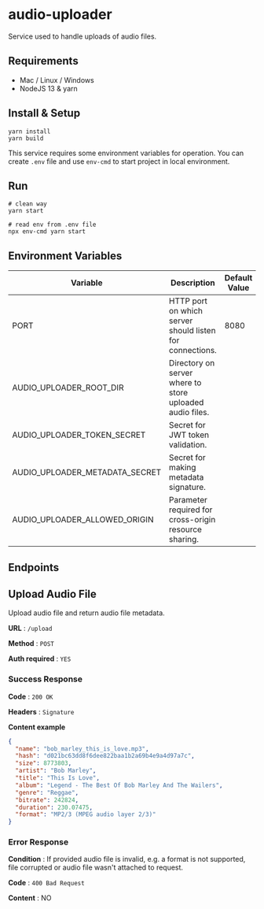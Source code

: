 # audio-uploader

Service used to handle uploads of audio files.

## Requirements

- Mac / Linux / Windows
- NodeJS 13 & yarn

## Install & Setup

```shell script
yarn install
yarn build
```

This service requires some environment variables for operation.
You can create `.env` file and use `env-cmd` to start project in local environment.

## Run

```shell script
# clean way
yarn start

# read env from .env file
npx env-cmd yarn start
```

## Environment Variables

| Variable                       | Description                                              | Default Value |
| ------------------------------ | -------------------------------------------------------- | ------------- |
| PORT                           | HTTP port on which server should listen for connections. | 8080          |
| AUDIO_UPLOADER_ROOT_DIR        | Directory on server where to store uploaded audio files. |               |
| AUDIO_UPLOADER_TOKEN_SECRET    | Secret for JWT token validation.                         |               |
| AUDIO_UPLOADER_METADATA_SECRET | Secret for making metadata signature.                    |               |
| AUDIO_UPLOADER_ALLOWED_ORIGIN  | Parameter required for cross-origin resource sharing.    |               |

## Endpoints

## Upload Audio File

Upload audio file and return audio file metadata.

**URL** : `/upload`

**Method** : `POST`

**Auth required** : `YES`

### Success Response

**Code** : `200 OK`

**Headers** : `Signature`

**Content example**

```json
{
  "name": "bob_marley_this_is_love.mp3",
  "hash": "d021bc63dd8f6dee822baa1b2a69b4e9a4d97a7c",
  "size": 8773803,
  "artist": "Bob Marley",
  "title": "This Is Love",
  "album": "Legend - The Best Of Bob Marley And The Wailers",
  "genre": "Reggae",
  "bitrate": 242824,
  "duration": 230.07475,
  "format": "MP2/3 (MPEG audio layer 2/3)"
}
```

### Error Response

**Condition** : If provided audio file is invalid, e.g. a format is not supported, file corrupted or audio file wasn't attached to request.

**Code** : `400 Bad Request`

**Content** : NO
